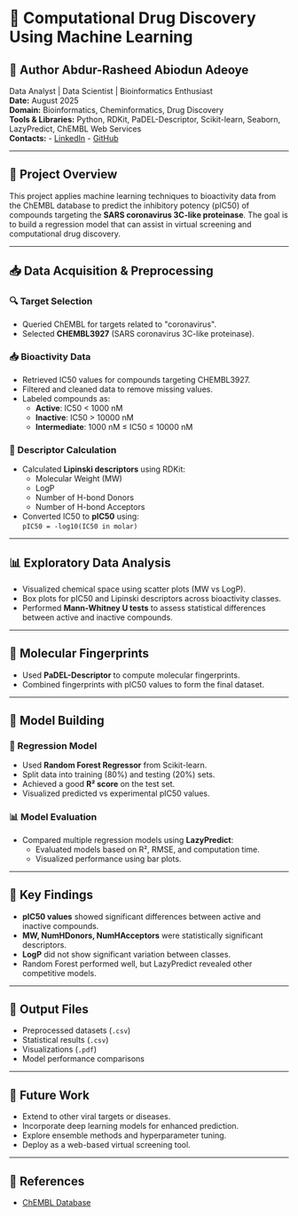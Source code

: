 # 🧬 Computational Drug Discovery Using Machine Learning

## 🧠 **Author** Abdur-Rasheed Abiodun Adeoye  
Data Analyst | Data Scientist | Bioinformatics Enthusiast   
**Date:** August 2025  
**Domain:** Bioinformatics, Cheminformatics, Drug Discovery  
**Tools & Libraries:** Python, RDKit, PaDEL-Descriptor, Scikit-learn, Seaborn, LazyPredict, ChEMBL Web Services   
**Contacts:** - [LinkedIn](https://www.linkedin.com/in/abdur-rasheed-adeoye/)
              - [GitHub](https://github.com/Abdur-RasheedAde)

---

## 📘 Project Overview

This project applies machine learning techniques to bioactivity data from the ChEMBL database to predict the inhibitory potency (pIC50) of compounds targeting the **SARS coronavirus 3C-like proteinase**. The goal is to build a regression model that can assist in virtual screening and computational drug discovery.

---

## 📥 Data Acquisition & Preprocessing

### 🔍 Target Selection
- Queried ChEMBL for targets related to "coronavirus".
- Selected **CHEMBL3927** (SARS coronavirus 3C-like proteinase).

### 📥 Bioactivity Data
- Retrieved IC50 values for compounds targeting CHEMBL3927.
- Filtered and cleaned data to remove missing values.
- Labeled compounds as:
  - **Active**: IC50 < 1000 nM
  - **Inactive**: IC50 > 10000 nM
  - **Intermediate**: 1000 nM ≤ IC50 ≤ 10000 nM

### 🧪 Descriptor Calculation
- Calculated **Lipinski descriptors** using RDKit:
  - Molecular Weight (MW)
  - LogP
  - Number of H-bond Donors
  - Number of H-bond Acceptors
- Converted IC50 to **pIC50** using:  
  `pIC50 = -log10(IC50 in molar)`

---

## 📊 Exploratory Data Analysis

- Visualized chemical space using scatter plots (MW vs LogP).
- Box plots for pIC50 and Lipinski descriptors across bioactivity classes.
- Performed **Mann-Whitney U tests** to assess statistical differences between active and inactive compounds.

---

## 🧬 Molecular Fingerprints

- Used **PaDEL-Descriptor** to compute molecular fingerprints.
- Combined fingerprints with pIC50 values to form the final dataset.

---

## 🤖 Model Building

### 🔧 Regression Model
- Used **Random Forest Regressor** from Scikit-learn.
- Split data into training (80%) and testing (20%) sets.
- Achieved a good **R² score** on the test set.
- Visualized predicted vs experimental pIC50 values.

### 📊 Model Evaluation
- Compared multiple regression models using **LazyPredict**:
  - Evaluated models based on R², RMSE, and computation time.
  - Visualized performance using bar plots.

---

## 📌 Key Findings

- **pIC50 values** showed significant differences between active and inactive compounds.
- **MW, NumHDonors, NumHAcceptors** were statistically significant descriptors.
- **LogP** did not show significant variation between classes.
- Random Forest performed well, but LazyPredict revealed other competitive models.

---

## 📁 Output Files

- Preprocessed datasets (`.csv`)
- Statistical results (`.csv`)
- Visualizations (`.pdf`)
- Model performance comparisons

---

## 🚀 Future Work

- Extend to other viral targets or diseases.
- Incorporate deep learning models for enhanced prediction.
- Explore ensemble methods and hyperparameter tuning.
- Deploy as a web-based virtual screening tool.

---

## 📎 References
- [ChEMBL Database](https://www.ebi.ac.uk/chembl/)
